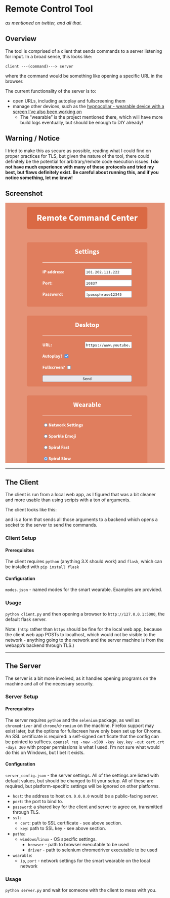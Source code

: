 # Remote Control Tool
*as mentioned on twitter, and all that.*

## Overview

The tool is comprised of a client that sends commands to a server listening for input.
In a broad sense, this looks like:
```
client ---(command)---> server
```
where the command would be something like opening a specific URL in the browser.

The current functionality of the server is to:
* open URLs, including autoplay and fullscreening them
* manage other devices, such as the [hypnocollar - wearable device with a screen I’ve also been working on](https://github.com/pridebeef/smart-wearable)
  * The “wearable” is the project mentioned there, which will have more build logs eventually, but should be enough to DIY already!

## Warning / Notice

I tried to make this as secure as possible, reading what I could find on proper practices for TLS, but
given the nature of the tool, there could definitely be the potential for arbitrary/remote code execution issues.
**I do not have much experience with many of these protocols and tried my best, but flaws definitely exist.
Be careful about running this, and if you notice something, let me know!**

## Screenshot

![sitescreenshot](./screenshots/screenshot.png)

- - -

## The Client

The client is run from a local web app, as I figured that was a bit cleaner and more usable
than using scripts with a ton of arguments.

The client looks like this:

<screenshot here>

and is a form that sends all those arguments to a backend which opens a socket to the server to send the commands.

### Client Setup

#### Prerequisites

The client requires `python` (anything 3.X should work) and `flask`, which can be installed with `pip install flask`

#### Configuration

`modes.json` - named modes for the smart wearable. Examples are provided.

### Usage

`python client.py` and then opening a browser to `http://127.0.0.1:5000`, the default flask server.

Note: (`http` rather than `https` should be fine for the local web app, 
because the client web app POSTs to localhost, which would not be visible to the network -
anything going to the network and the server machine is from the webapp’s backend through TLS.) 

- - -

## The Server

The server is a bit more involved, as it handles opening programs on the machine and all of the necessary security. 

### Server Setup

#### Prerequisites

The server requires `python` and the `selenium` package, as well as `chromedriver` and `chrome`/`chromium` on the machine.
Firefox support may exist later, but the options for fullscreen have only been set up for Chrome.
An SSL certificate is required: a self-signed certificate that the config can be pointed to suffices.
`openssl req -new -x509 -key key.key -out cert.crt -days 360` with proper permissions is what I used.
I’m not sure what would do this on Windows, but I bet it exists.

#### Configuration

`server_config.json` - the server settings. All of the settings are listed with default values, but should be changed to
fit your setup. All of these are required, but platform-specific settings will be ignored on other platforms.

* `host`: the address to host on. `0.0.0.0` would be a public-facing server.
* `port`: the port to bind to.
* `password`: a shared key for the client and server to agree on, transmitted through TLS. 
* `ssl`:
  * `cert`: path to SSL certificate - see above section.
  * `key`: path to SSL key - see above section.
* `paths`:
  * `windows`/`linux` - OS specific settings.
    * `browser` - path to browser executable to be used
    * `driver` - path to selenium chromedriver executable to be used
* `wearable`:
  * `ip`, `port` - network settings for the smart wearable on the local network

### Usage

`python server.py` and wait for someone with the client to mess with you.
